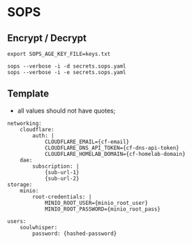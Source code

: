 # SOPS

## Encrypt / Decrypt

```shell
export SOPS_AGE_KEY_FILE=keys.txt

sops --verbose -i -d secrets.sops.yaml
sops --verbose -i -e secrets.sops.yaml
```

## Template

- all values should not have quotes;

```shell
networking:
    cloudflare:
        auth: |
            CLOUDFLARE_EMAIL={cf-email}
            CLOUDFLARE_DNS_API_TOKEN={cf-dns-api-token}
            CLOUDFLARE_HOMELAB_DOMAIN={cf-homelab-domain}
    dae:
        subscription: |
            {sub-url-1}
            {sub-url-2}
storage:
    minio:
        root-credentials: |
            MINIO_ROOT_USER={minio_root_user}
            MINIO_ROOT_PASSWORD={minio_root_pass}

users:
    soulwhisper:
        password: {hashed-password}

```
